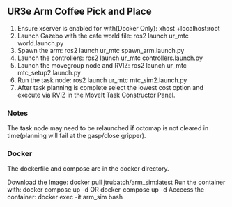 ## UR3e Arm Coffee Pick and Place
1. Ensure xserver is enabled for with(Docker Only):
    xhost +localhost:root
2. Launch Gazebo with the cafe world file:
    ros2 launch ur_mtc world.launch.py
3. Spawn the arm:
    ros2 launch ur_mtc spawn_arm.launch.py
4. Launch the controllers:
    ros2 launch ur_mtc controllers.launch.py
5. Launch the movegroup node and RVIZ:
    ros2 launch ur_mtc mtc_setup2.launch.py
6. Run the task node:
    ros2 launch ur_mtc mtc_sim2.launch.py
7. After task planning is complete select the lowest cost option and execute via RVIZ in the MoveIt Task Constructor Panel. 

### Notes
The task node may need to be relaunched if octomap is not cleared in time(planning will fail at the gasp/close gripper).

### Docker
The dockerfile and compose are in the docker directory.

Download the Image:
    docker pull jtrubatch/arm_sim:latest
Run the container with: 
    docker compose up -d
            OR
    docker-compose up -d
Acccess the container:
    docker exec -it arm_sim bash